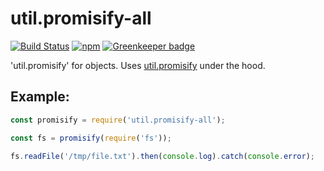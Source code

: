 # util.promisify-all

[![Build Status](https://travis-ci.org/SimenB/util.promisify-all.svg?branch=master)](https://travis-ci.org/SimenB/util.promisify-all)
[![npm](https://img.shields.io/npm/v/util.promisify-all.svg)](https://www.npmjs.com/package/util.promisify-all)
[![Greenkeeper badge](https://badges.greenkeeper.io/SimenB/util.promisify-all.svg)](https://greenkeeper.io/)

'util.promisify' for objects. Uses [util.promisify](https://www.npmjs.com/package/util.promisify) under the hood.

## Example:

```js
const promisify = require('util.promisify-all');

const fs = promisify(require('fs'));

fs.readFile('/tmp/file.txt').then(console.log).catch(console.error);
```
